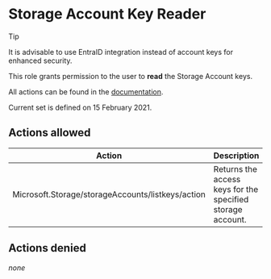 # Storage Account Key Reader

> [!TIP]
> It is advisable to use EntraID integration instead of account keys for enhanced security.

This role grants permission to the user to **read** the Storage Account keys.

All actions can be found in the [documentation](https://learn.microsoft.com/en-us/azure/role-based-access-control/resource-provider-operations#microsoftstorage).

Current set is defined on 15 February 2021.

## Actions allowed

| Action | Description |
|-|-|
| Microsoft.Storage/storageAccounts/listkeys/action | Returns the access keys for the specified storage account. |

## Actions denied

_none_
